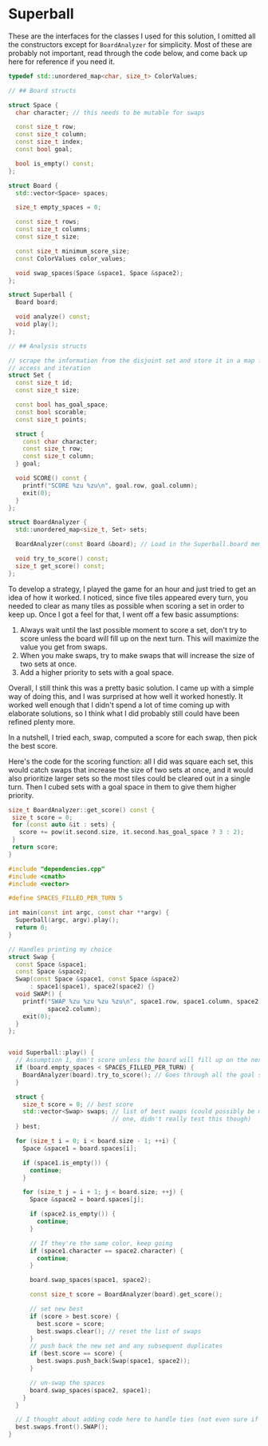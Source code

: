 # Superball

These are the interfaces for the classes I used for this solution, I omitted all the constructors except for `BoardAnalyzer` for simplicity. Most of these are probably not important, read through the code below, and come back up here for reference if you need it.

```cpp
typedef std::unordered_map<char, size_t> ColorValues;

// ## Board structs

struct Space {
  char character; // this needs to be mutable for swaps

  const size_t row;
  const size_t column;
  const size_t index;
  const bool goal;

  bool is_empty() const;
};

struct Board {
  std::vector<Space> spaces;

  size_t empty_spaces = 0;

  const size_t rows;
  const size_t columns;
  const size_t size;

  const size_t minimum_score_size;
  const ColorValues color_values;

  void swap_spaces(Space &space1, Space &space2);
};

struct Superball {
  Board board;

  void analyze() const;
  void play();
};

// ## Analysis structs

// scrape the information from the disjoint set and store it in a map for easy
// access and iteration
struct Set {
  const size_t id;
  const size_t size;

  const bool has_goal_space;
  const bool scorable;
  const size_t points;

  struct {
    const char character;
    const size_t row;
    const size_t column;
  } goal;

  void SCORE() const {
    printf("SCORE %zu %zu\n", goal.row, goal.column);
    exit(0);
  }
};

struct BoardAnalyzer {
  std::unordered_map<size_t, Set> sets;

  BoardAnalyzer(const Board &board); // Load in the Superball.board member

  void try_to_score() const;
  size_t get_score() const;
};
```

To develop a strategy, I played the game for an hour and just tried to get an idea of how it worked. I noticed, since five tiles appeared every turn, you needed to clear as many tiles as possible when scoring a set in order to keep up. Once I got a feel for that, I went off a few basic assumptions:

1. Always wait until the last possible moment to score a set, don't try to score unless the board will fill up on the next turn. This will maximize the value you get from swaps.
2. When you make swaps, try to make swaps that will increase the size of two sets at once.
3. Add a higher priority to sets with a goal space.

Overall, I still think this was a pretty basic solution. I came up with a simple way of doing this, and I was surprised at how well it worked honestly. It worked well enough that I didn't spend a lot of time coming up with elaborate solutions, so I think what I did probably still could have been refined plenty more.

In a nutshell, I tried each, swap, computed a score for each swap, then pick the best score.

Here's the code for the scoring function: all I did was square each set, this would catch swaps that increase the size of two sets at once, and it would also prioritize larger sets so the most tiles could be cleared out in a single turn. Then I cubed sets with a goal space in them to give them higher priority.

```cpp
size_t BoardAnalyzer::get_score() const {
 size_t score = 0;
 for (const auto &it : sets) {
   score += pow(it.second.size, it.second.has_goal_space ? 3 : 2);
 }
 return score;
}
```

```cpp
#include "dependencies.cpp"
#include <cmath>
#include <vector>

#define SPACES_FILLED_PER_TURN 5

int main(const int argc, const char **argv) {
  Superball(argc, argv).play();
  return 0;
}

// Handles printing my choice
struct Swap {
  const Space &space1;
  const Space &space2;
  Swap(const Space &space1, const Space &space2)
      : space1(space1), space2(space2) {}
  void SWAP() {
    printf("SWAP %zu %zu %zu %zu\n", space1.row, space1.column, space2.row,
           space2.column);
    exit(0);
  }
};


void Superball::play() {
  // Assumption 1, don't score unless the board will fill up on the next turn
  if (board.empty_spaces < SPACES_FILLED_PER_TURN) {
    BoardAnalyzer(board).try_to_score(); // Goes through all the goal spaces and tries to call the `SCORE` function on the best scoring set. If none exists, game over.
  }

  struct {
    size_t score = 0; // best score
    std::vector<Swap> swaps; // list of best swaps (could possibly be more than
                             // one, didn't really test this though)
  } best;

  for (size_t i = 0; i < board.size - 1; ++i) {
    Space &space1 = board.spaces[i];

    if (space1.is_empty()) {
      continue;
    }

    for (size_t j = i + 1; j < board.size; ++j) {
      Space &space2 = board.spaces[j];

      if (space2.is_empty()) {
        continue;
      }

      // If they're the same color, keep going
      if (space1.character == space2.character) {
        continue;
      }

      board.swap_spaces(space1, space2);

      const size_t score = BoardAnalyzer(board).get_score();

      // set new best
      if (score > best.score) {
        best.score = score;
        best.swaps.clear(); // reset the list of swaps
      }
      // push back the new set and any subsequent duplicates
      if (best.score == score) {
        best.swaps.push_back(Swap(space1, space2));
      }

      // un-swap the spaces
      board.swap_spaces(space2, space1);
    }
  }

  // I thought about adding code here to handle ties (not even sure if there were many), but I just went with the first swap
  best.swaps.front().SWAP();
}
```
